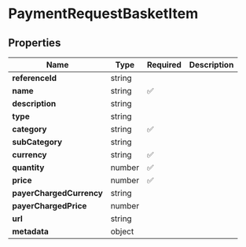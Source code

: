 # PaymentRequestBasketItem



## Properties

| Name | Type | Required | Description |
| ------------ | ------------- | ------------- | ------------- |
| **referenceId** | string |  |  |
**name** | string | ✅ |  |
**description** | string |  |  |
**type** | string |  |  |
**category** | string | ✅ |  |
**subCategory** | string |  |  |
**currency** | string | ✅ |  |
**quantity** | number | ✅ |  |
**price** | number | ✅ |  |
**payerChargedCurrency** | string |  |  |
**payerChargedPrice** | number |  |  |
**url** | string |  |  |
**metadata** | object |  |  |


